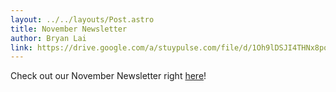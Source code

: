 ```yaml
---
layout: ../../layouts/Post.astro
title: November Newsletter
author: Bryan Lai
link: https://drive.google.com/a/stuypulse.com/file/d/1Oh9lDSJI4THNx8poKEuuucSPnozhJWYK/view?usp=sharing
---
```

Check out our November Newsletter right [here](https://drive.google.com/a/stuypulse.com/file/d/1Oh9lDSJI4THNx8poKEuuucSPnozhJWYK/view?usp=sharing)!
